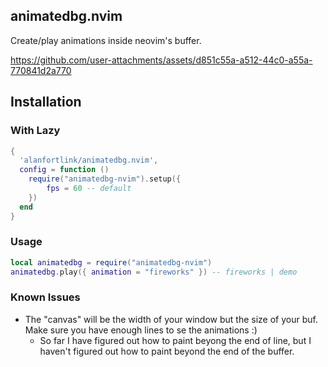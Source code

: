 ## animatedbg.nvim

Create/play animations inside neovim's buffer.




https://github.com/user-attachments/assets/d851c55a-a512-44c0-a55a-770841d2a770



## Installation

### With Lazy

```lua
{
  'alanfortlink/animatedbg.nvim',
  config = function ()
    require("animatedbg-nvim").setup({
        fps = 60 -- default
    })
  end
}
```

### Usage

```lua
local animatedbg = require("animatedbg-nvim")
animatedbg.play({ animation = "fireworks" }) -- fireworks | demo
```

### Known Issues

- The "canvas" will be the width of your window but the size of your buf. Make sure you have enough lines to se the animations :)
  - So far I have figured out how to paint beyong the end of line, but I haven't figured out how to paint beyond the end of the buffer.

